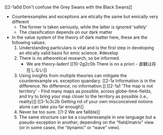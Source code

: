 [[2-1a0d Don't confuse the Grey Swans with the Black Swans]]

- Counterexamples and exceptions are etically the same but emically very different
	- The former is taken seriously, while the latter is ignored 'safely'
	- The classification depends on our dark matter
- In the value system of the theory of dark matter here, these are the following values:
    1. Understanding particulars is vital and is the first step in developing an etically valid basis for emic science. #develop 
    2. There is no atheoretical research, so be informed.
        - We are theory-laden! 
	        [[10-2g2c0b There is no a priori - 直観は存在しない]]
    3. Using insights from multiple theories can mitigate the counterexample vs. exception quandary.
	    [[2-1a Information is in the difference. No difference, no information.]]
		    [[2-1a1 'The map is not territory' - Find many maps as possible, across globe-time-fields, and try to bring your map closer to the territory as possible (i.e., reality)]]
			    [[3-1c3c2b Getting rid of your own misconceived notions alone can take you far enough]]
    4. Never be too sure.
	    [[1-2 We are fallible]]
    5. The same structure can be a counterexample in one language but a pseudo-exception in another, depending on the “field/matrix” view (or in some cases, the “dynamic” or “wave” view).